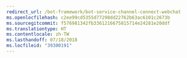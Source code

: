 ```yaml
---
redirect_url: /bot-framework/bot-service-channel-connect-webchat
ms.openlocfilehash: c2ee99cd5355d77298dd22762b63ac6101c2673b
ms.sourcegitcommit: f576981342fb3361216675815714e24281e20ddf
ms.translationtype: HT
ms.contentlocale: zh-TW
ms.lasthandoff: 07/18/2018
ms.locfileid: "39300191"
---
```

